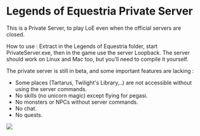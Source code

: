 Legends of Equestria Private Server
===================================

This is a Private Server, to play LoE even when the official servers are closed.

How to use :
Extract in the Legends of Equestria folder, start PrivateServer.exe, then in the game use the server Loopback.
The server should work on Linux and Mac too, but you'll need to compile it yourself.

The private server is still in beta, and some important features are lacking :

- Some places (Tartarus, Twilight's Library,..) are not accessible without using the server commands.
- No skills (no unicorn magic) except flying for pegasi.
- No monsters or NPCs without server commands.
- No chat.
- No quests.

<img src="https://f.cloud.github.com/assets/5155966/1389911/6503cd02-3be3-11e3-987f-98611a94a106.jpg"/>

